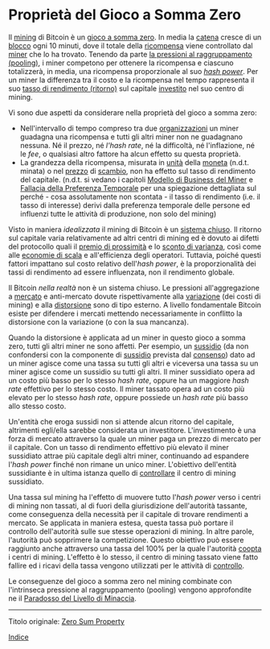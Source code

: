 # Proprietà del Gioco a Somma Zero



Il [mining](ch101-glossary.md#centro-di-mining-mine) di Bitcoin è un [gioco a somma zero](https://it.wikipedia.org/wiki/Gioco_a_somma_zero). In media la [catena](ch101-glossary.md#catena) cresce di un [blocco](ch101-glossary.md#blocco) ogni 10 minuti, dove il totale della [ricompensa](ch101-glossary.md#ricompensa-reward) viene controllato dal [miner](ch101-glossary.md#miner) che lo ha trovato. Tenendo da parte [la pressioni al raggruppamento (pooling)](ch039-pooling-pressure-risk.md), i miner competono per ottenere la ricompensa e ciascuno totalizzerà, in media, una ricompensa proporzionale al suo [_hash power_](ch101-glossary.md#hash-power). Per un miner la differenza tra il costo e la ricompensa nel tempo rappresenta il suo [tasso di rendimento (ritorno)](ch101-glossary.md#interesse) sul capitale [investito](ch101-glossary.md#dare-in-prestito-investire) nel suo centro di mining.

Vi sono due aspetti da considerare nella proprietà del gioco a somma zero:

* Nell'intervallo di tempo compreso tra due [organizzazioni](ch101-glossary.md#organizzazione) un miner guadagna una ricompensa e tutti gli altri miner non ne guadagnano nessuna. Né il prezzo, né _l'hash rate_, né la difficoltà, né l'inflazione, né le _fee_, o qualsiasi altro fattore ha alcun effetto su questa proprietà.
* La grandezza della ricompensa, misurata in [unità](ch101-glossary.md#unità) della [moneta](ch101-glossary.md#moneta) (n.d.t. minata) o nel [prezzo](ch101-glossary.md#prezzo) di [scambio](ch101-glossary.md#scambio-di-unità), non ha effetto sul tasso di rendimento del capitale. (n.d.t. si vedano i capitoli [Modello di Business del Miner](ch034-miner-business-model.md) e [Fallacia della Preferenza Temporale](ch085-time-preference-fallacy.md) per una spiegazione dettagliata sul perché - cosa assolutamente non scontata - il tasso di rendimento (i.e. il tasso di interesse) derivi dalla preferenza temporale delle persone ed influenzi tutte le attività di produzione, non solo del mining)

Visto in maniera _idealizzata_ il mining di Bitcoin è un [sistema chiuso](https://en.wikipedia.org/wiki/Closed_system). Il ritorno sul capitale varia relativamente ad altri centri di mining ed è dovuto ai difetti del protocollo quali il [premio di prossimità](ch036-proximity-premium-flaw.md)  e lo [sconto di varianza](ch037-variance-discount-flaw.md), così come alle [economie di scala](https://it.wikipedia.org/wiki/Economie_di_scala) e all'efficienza degli operatori. Tuttavia, poiché questi fattori impattano sul costo relativo dell'_hash power_, è la proporzionalità dei tassi di rendimento ad essere influenzata, non il rendimento globale.

Il Bitcoin _nella realtà_ non è un sistema chiuso. Le pressioni all'aggregazione a [mercato](ch101-glossary.md#mercato) e anti-mercato dovute rispettivamente alla [variazione](ch101-glossary.md#variazione) (dei costi di mining) e alla [distorsione](ch101-glossary.md#distorsione) sono di tipo esterno. A livello fondamentale Bitcoin esiste per difendere i mercati mettendo necessariamente in conflitto la distorsione con la variazione (o con la sua mancanza).

Quando la distorsione è applicata ad un miner in questo gioco a somma zero, tutti gli altri miner ne sono affetti. Per esempio, un [sussidio](https://it.wikipedia.org/wiki/Sussidio) (da non confondersi con la componente di [sussidio](ch101-glossary.md#sussidio-subsidy) prevista dal [consenso](ch101-glossary.md#consenso)) dato ad un miner agisce come una tassa su tutti gli altri e viceversa una tassa su un miner agisce come un sussidio su tutti gli altri. Il miner sussidiato opera ad un costo più basso per lo stesso _hash rate_, oppure ha un maggiore _hash rate_ effettivo per lo stesso costo. Il miner tassato opera ad un costo più elevato per lo stesso _hash rate_, oppure possiede un _hash rate_ più basso allo stesso costo.

Un'entità che eroga sussidi non si attende alcun ritorno del capitale, altrimenti egli/ella sarebbe considerata un investitore. L'investimento è una forza di mercato attraverso la quale un miner paga un prezzo di mercato per il capitale. Con un tasso di rendimento effettivo più elevato il miner sussidiato attrae più capitale degli altri miner, continuando ad espandere l'_hash power_ finché non rimane un unico miner. L'obiettivo dell'entità sussidiante è in ultima istanza quello di [controllare](ch101-glossary.md#potere) il centro di mining sussidiato.

Una tassa sul mining ha l'effetto di muovere tutto l'_hash power_ verso i centri di mining non tassati, al di fuori della giurisdizione dell'autorità tassante, come conseguenza della necessità per il capitale di trovare rendimenti a mercato. Se applicata in maniera estesa, questa tassa può portare il controllo dell'autorità sulle sue stesse operazioni di mining. In altre parole, l'autorità può sopprimere la competizione. Questo obiettivo può essere raggiunto anche attraverso una tassa del 100% per la quale l'autorità [coopta](ch101-glossary.md#cooptazione-co-option) i centri di mining. L'effetto è lo stesso, il centro di mining tassato viene fatto fallire ed i ricavi della tassa vengono utilizzati per le attività di [controllo](ch101-glossary.md#potere). 

Le conseguenze del gioco a somma zero nel mining combinate con l'intrinseca pressione al raggruppamento (pooling) vengono approfondite ne il [Paradosso del Livello di Minaccia]().

---

Titolo originale: [Zero Sum Property](https://github.com/libbitcoin/libbitcoin-system/wiki/Zero-Sum-Property)

[Indice](/README.md)
